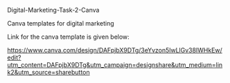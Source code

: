 Digital-Marketing-Task-2-Canva

Canva templates for digital marketing

Link for the canva template is given below:

https://www.canva.com/design/DAFpjbX9DTg/3eYvzon5lwLlGv38IWHkEw/edit?utm_content=DAFpjbX9DTg&utm_campaign=designshare&utm_medium=link2&utm_source=sharebutton
